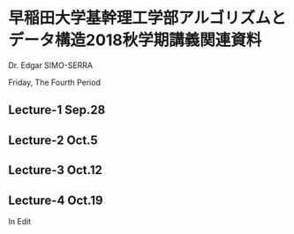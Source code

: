 # 早稲田大学基幹理工学部アルゴリズムとデータ構造2018秋学期講義関連資料

Dr. Edgar SIMO-SERRA

Friday, The Fourth Period

## Lecture-1 Sep.28

## Lecture-2 Oct.5

## Lecture-3 Oct.12

## Lecture-4 Oct.19

In Edit